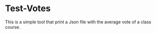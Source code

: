 # Test-Votes
This is a simple tool that print a Json file with the average vote of a class course.

